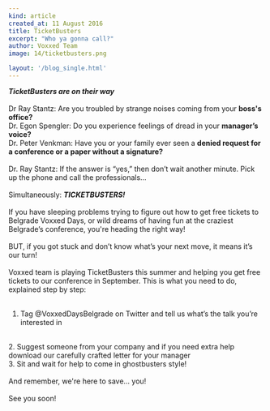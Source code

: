```yaml
---
kind: article
created_at: 11 August 2016
title: TicketBusters
excerpt: "Who ya gonna call?"
author: Voxxed Team
image: 14/ticketbusters.png

layout: '/blog_single.html'
---
```

**_TicketBusters are on their way_**
<br />
<br />
Dr Ray Stantz: Are you troubled by strange noises coming from your **boss&#39;s office?**
<br />
Dr. Egon Spengler: Do you experience feelings of dread in your **manager’s voice?**
<br />
Dr. Peter Venkman: Have you or your family ever seen a **denied request for a conference or a paper without a signature?**
<br />
<br />
Dr. Ray Stantz: If the answer is “yes,” then don’t wait another minute. Pick up the phone and call the professionals…
<br />
<br />
Simultaneously: ***TICKETBUSTERS!***
<br />
<br />
If you have sleeping problems trying to figure out how to get free tickets to Belgrade Voxxed Days, or wild dreams of having fun at the craziest Belgrade’s conference, you&#39;re heading the right way!
<br />
<br />
BUT, if you got stuck and don’t know what’s your next move, it means it’s our turn!
<br />
<br />
Voxxed team is playing TicketBusters this summer and helping you get free tickets to our conference in September. This is what you need to do, explained step by step:
<br />
<br />
1. Tag @VoxxedDaysBelgrade on Twitter and tell us what’s the talk you’re interested in
<br />
2. Suggest someone from your company and if you need extra help download our carefully crafted letter for your manager
<br />
3. Sit and wait for help to come in ghostbusters style!
<br />
<br />
And remember, we&#39;re here to save… you!
<br />
<br />
See you soon!
